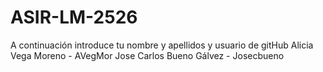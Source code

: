 # ASIR-LM-2526

A continuación introduce tu nombre y apellidos y usuario de gitHub
Alicia Vega Moreno - AVegMor
Jose Carlos Bueno Gálvez - Josecbueno